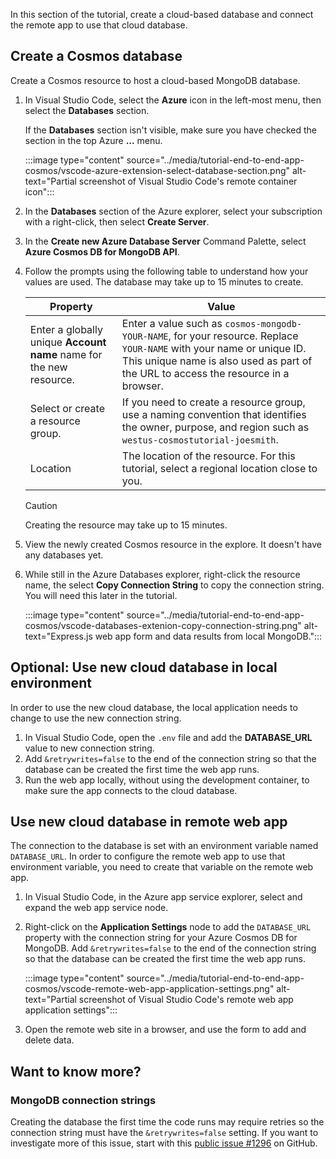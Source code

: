 In this section of the tutorial, create a cloud-based database and connect the remote app to use that cloud database. 

## Create a Cosmos database

Create a Cosmos resource to host a cloud-based MongoDB database. 

1. In Visual Studio Code, select the **Azure** icon in the left-most menu, then select the **Databases** section. 

    If the **Databases** section isn't visible, make sure you have checked the section in the top Azure **...** menu. 

    :::image type="content" source="../media/tutorial-end-to-end-app-cosmos/vscode-azure-extension-select-database-section.png" alt-text="Partial screenshot of Visual Studio Code's remote container icon"::: 

1. In the **Databases** section of the Azure explorer, select your subscription with a right-click, then select **Create Server**.
1. In the **Create new Azure Database Server** Command Palette, select **Azure Cosmos DB for MongoDB API**. 
1. Follow the prompts using the following table to understand how your values are used. The database may take up to 15 minutes to create.

    |Property|Value|
    |--|--|
    |Enter a globally unique **Account name** name for the new resource.| Enter a value such as `cosmos-mongodb-YOUR-NAME`, for your resource. Replace `YOUR-NAME` with your name or unique ID. This unique name is also used as part of the URL to access the resource in a browser.|
    |Select or create a resource group.|If you need to create a resource group, use a naming convention that identifies the owner, purpose, and region such as `westus-cosmostutorial-joesmith`.|
    |Location|The location of the resource. For this tutorial, select a regional location close to you.|

    > [!CAUTION]
    > Creating the resource may take up to 15 minutes.     

1. View the newly created Cosmos resource in the explore. It doesn't have any databases yet. 
1. While still in the Azure Databases explorer, right-click the resource name, the select **Copy Connection String** to copy the connection string. You will need this later in the tutorial.

    :::image type="content" source="../media/tutorial-end-to-end-app-cosmos/vscode-databases-extenion-copy-connection-string.png" alt-text="Express.js web app form and data results from local MongoDB.":::

## Optional: Use new cloud database in local environment

In order to use the new cloud database, the local application needs to change to use the new connection string. 

1. In Visual Studio Code, open the `.env` file and add the **DATABASE_URL** value to new connection string. 
1. Add `&retrywrites=false` to the end of the connection string so that the database can be created the first time the web app runs. 
1. Run the web app locally, without using the development container, to make sure the app connects to the cloud database. 

## Use new cloud database in remote web app

The connection to the database is set with an environment variable named `DATABASE_URL`. In order to configure the remote web app to use that environment variable, you need to create that variable on the remote web app. 

1. In Visual Studio Code, in the Azure app service explorer, select and expand the web app service node.
1.  Right-click on the **Application Settings** node to add the `DATABASE_URL` property with the connection string for your Azure Cosmos DB for MongoDB. Add `&retrywrites=false` to the end of the connection string so that the database can be created the first time the web app runs. 

    :::image type="content" source="../media/tutorial-end-to-end-app-cosmos/vscode-remote-web-app-application-settings.png" alt-text="Partial screenshot of Visual Studio Code's remote web app application settings"::: 

1. Open the remote web site in a browser, and use the form to add and delete data. 

## Want to know more? 

### MongoDB connection strings
Creating the database the first time the code runs may require retries so the connection string must have the `&retrywrites=false` setting. If you want to investigate more of this issue, start with this [public issue #1296](https://github.com/microsoft/vscode-cosmosdb/issues/1296) on GitHub. 